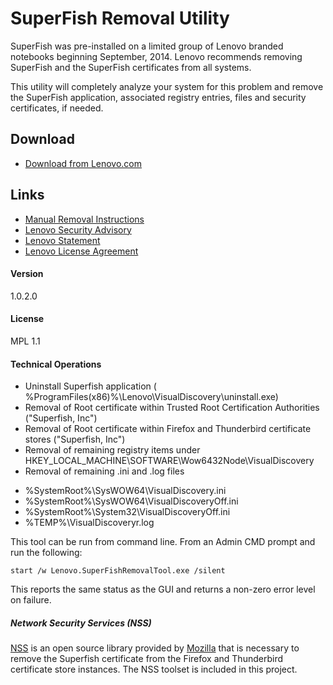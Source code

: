 # SuperFish Removal Utility

SuperFish was pre-installed on a limited group of Lenovo branded notebooks  beginning  September, 2014.  Lenovo recommends removing SuperFish and the SuperFish certificates from all systems.   

This utility will completely analyze your system for this problem and remove the SuperFish application, associated registry entries, files and security certificates, if needed. 

## Download
  - [Download from Lenovo.com](http://download.lenovo.com/pccbbs/thinkvantage_en/metroapps/SuperFishRemovalTool/1.0.2.0/Lenovo.SuperFishRemovalTool.exe)


## Links
  - [Manual Removal Instructions](http://support.lenovo.com/us/en/product_security/superfish_uninstall)
  - [Lenovo Security Advisory](http://support.lenovo.com/us/en/product_security/superfish)
  - [Lenovo Statement](http://news.lenovo.com/article_display.cfm?article_id=1929)
  - [Lenovo License Agreement](http://support.lenovo.com/us/en/documents/ht100141)

#### Version
1.0.2.0

#### License
MPL 1.1

#### Technical Operations
  - Uninstall Superfish application ( %ProgramFiles(x86)%\Lenovo\VisualDiscovery\uninstall.exe)
  - Removal of Root certificate within Trusted Root Certification Authorities ("Superfish, Inc")
  - Removal of Root certificate within Firefox and Thunderbird certificate stores ("Superfish, Inc")
  - Removal of remaining registry items under HKEY_LOCAL_MACHINE\SOFTWARE\Wow6432Node\VisualDiscovery
  - Removal of remaining .ini and .log files
   * %SystemRoot%\SysWOW64\VisualDiscovery.ini
   * %SystemRoot%\SysWOW64\VisualDiscoveryOff.ini
   * %SystemRoot%\System32\VisualDiscoveryOff.ini
   * %TEMP%\VisualDiscoveryr.log

This tool can be run from command line.  From an Admin CMD prompt and run the following:

    start /w Lenovo.SuperFishRemovalTool.exe /silent

This reports the same status as the GUI and returns a non-zero error level on failure.  

##### Network Security Services (NSS)
[NSS](https://developer.mozilla.org/docs/Mozilla/Projects/NSS) is an open source library provided by [Mozilla](https://www.mozilla.org) that is necessary to remove the Superfish certificate from the Firefox and Thunderbird certificate store instances.  The NSS toolset is included in this project.
